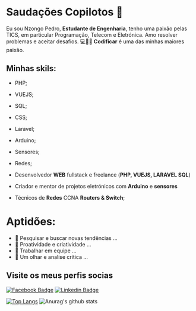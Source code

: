 # Saudações Copilotos 👋

Eu sou Nzongo Pedro, **Estudante de Engenharia**, tenho uma paixão pelas TICS, em particular Programação, Telecom e Eletrónica. Amo resolver problemas e aceitar desafios.
💻🐱‍👤 **Codificar** é uma das minhas maiores paixão.
## Minhas skils:
-  PHP;
-  VUEJS;
-  SQL;
-  CSS;
-  Laravel;
-  Arduino;
-  Sensores;
-  Redes;
  
- Desenvolvedor **WEB** fullstack e freelance (**PHP, VUEJS, LARAVEL SQL**)
- Criador e mentor de projetos eletrónicos com **Arduino** e **sensores**
- Técnicos de **Redes** CCNA **Routers & Switch**;

# Aptidões:

- 🔭 Pesquisar e buscar novas tendências ...
- 🌱 Proatividade e criatividade ...
- 👯 Trabalhar em equipe ...
- 🤔 Um olhar e analise crítica ...

## Visite os meus perfis socias

[![Facebook Badge](https://img.shields.io/badge/-Facebook-blue?style=flat-square&logo=Facebook&logoColor=white&link=https:/web.facebook.com/muto.yakevela.3/)](https://web.facebook.com/muto.yakevela.3/) 
[![Linkedin Badge](https://img.shields.io/badge/-LinkedIn-blue?style=flat-square&logo=Linkedin&logoColor=white&link=https://www.linkedin.com/in/nzongo-francisco-pedro-5961161a2/)](https://www.linkedin.com/in/nzongo-francisco-pedro-5961161a2/)

[![Top Langs](https://github-readme-stats.vercel.app/api/top-langs/?username=NzongoPedro)](https://github.com/NzongoPedro/github-readme-stats)
![Anurag's github stats]( https://github-readme-stats.vercel.app/api?username=NzongoPedro)
